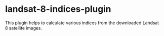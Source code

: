 # landsat-8-indices-plugin

This plugin helps to calculate various indices from the downloaded Landsat 8 satellite images.
